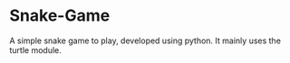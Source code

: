 # Snake-Game
A simple snake game to play, developed using python. It mainly uses the turtle module.
